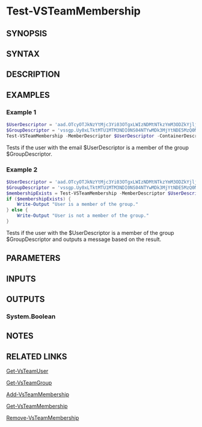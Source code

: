 <!-- #include "./common/header.md" -->

# Test-VSTeamMembership

## SYNOPSIS

<!-- #include "./synopsis/Test-VSTeamMembership.md" -->

## SYNTAX

## DESCRIPTION

<!-- #include "./synopsis/Test-VSTeamMembership.md" -->

## EXAMPLES

### Example 1

```powershell
$UserDescriptor = 'aad.OTcyOTJkNzYtMjc3Yi03OTgxLWIzNDMtNTkzYmM3ODZkYjlj'
$GroupDescriptor = 'vssgp.Uy0xLTktMTU1MTM3NDI0NS04NTYwMDk3MjYtNDE5MzQ0MjExNy0yMzkwNzU2MTEwLTI3NDAxNjE4MjEtMC0wLTAtMC0x'
Test-VSTeamMembership -MemberDescriptor $UserDescriptor -ContainerDescriptor $GroupDescriptor
```
Tests if the user with the email $UserDescriptor is a member of the group $GroupDescriptor.

### Example 2

```powershell
$UserDescriptor = 'aad.OTcyOTJkNzYtMjc3Yi03OTgxLWIzNDMtNTkzYmM3ODZkYjlj'
$GroupDescriptor = 'vssgp.Uy0xLTktMTU1MTM3NDI0NS04NTYwMDk3MjYtNDE5MzQ0MjExNy0yMzkwNzU2MTEwLTI3NDAxNjE4MjEtMC0wLTAtMC0x'
$membershipExists = Test-VSTeamMembership -MemberDescriptor $UserDescriptor -ContainerDescriptor $GroupDescriptor
if ($membershipExists) {
    Write-Output "User is a member of the group."
} else {
    Write-Output "User is not a member of the group."
}
```

Tests if the user with the $UserDescriptor is a member of the group $GroupDescriptor and outputs a message based on the result.

## PARAMETERS

<!-- #include "./params/memberDescriptor.md" -->

<!-- #include "./params/containerDescriptor.md" -->

## INPUTS

## OUTPUTS

### System.Boolean

## NOTES

<!-- #include "./common/prerequisites.md" -->

## RELATED LINKS



[Get-VsTeamUser](Get-VsTeamUser.md)

[Get-VsTeamGroup](Get-VsTeamGroup.md)

[Add-VsTeamMembership](Add-VsTeamMembership.md)

[Get-VsTeamMembership](Get-VsTeamMembership.md)

[Remove-VsTeamMembership](Remove-VsTeamMembership.md)
